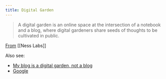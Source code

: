 ```yaml
---
title: Digital Garden
---
```


> A digital garden is an online space at the intersection of a notebook and a blog, where digital gardeners share seeds of thoughts to be cultivated in public.

[From](https://nesslabs.com/digital-garden-set-up) [[Ness Labs]] 

Also see:
- [My blog is a digital garden, not a blog](https://joelhooks.com/digital-garden)
- [Google](https://www.google.com/search?q=digital+garden)